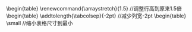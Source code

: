 \begin{table} \renewcommand{\arraystretch}{1.5}   //调整行高到原来1.5倍
\begin{table} \addtolength{\tabcolsep}{-2pt}  //减少列宽-2pt
\begin{table} \small    //缩小表格尺寸到最小
